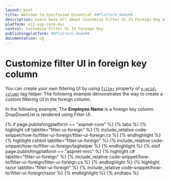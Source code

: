 ```yaml
---
layout: post
title: Welcome to Syncfusion Essential ##Platform_Name##
description: Learn here all about Customize Filter Ui In Foreign Key of Syncfusion Essential ##Platform_Name## widgets based on HTML5 and jQuery.
platform: ej2-asp-core-mvc
control: Customize Filter Ui In Foreign Key
publishingplatform: ##Platform_Name##
documentation: ug
---
```



# Customize filter UI in foreign key column

You can create your own filtering UI by using [`filter`](https://helpsyncfusion.com/cr/cref_files/aspnetcore-js2/aspnetcore/Syncfusion.EJ2~Syncfusion.EJ2.Grids.GridColumn~Filter.html) property of [`e-grid-column`](https://help.syncfusion.com/cr/aspnetcore-js2/Syncfusion.EJ2.Grids.GridColumn.html) tag helper. The following example demonstrates the way to create a custom filtering UI in the foreign column.

In the following example, The **Employee Name** is a foreign key column. DropDownList is rendered using Filter UI.

{% if page.publishingplatform == "aspnet-core" %}
{% tabs %}
{% highlight c# tabtitle="filter-ui-foreign" %}
{% include_relative code-snippet/how-to/filter-ui-foreign/filter-ui-foreign.cs %}
{% endhighlight %}
{% highlight cshtml tabtitle="filter-ui-foreign" %}
{% include_relative code-snippet/how-to/filter-ui-foreign/taghelper %}
{% endhighlight %}
{% elsif page.publishingplatform == "aspnet-mvc" %}
{% highlight c# tabtitle="filter-ui-foreign" %}
{% include_relative code-snippet/how-to/filter-ui-foreign/filter-ui-foreign.cs %}
{% endhighlight %}
{% highlight razor tabtitle="filter-ui-foreign" %}
{% include_relative code-snippet/how-to/filter-ui-foreign/razor %}
{% endhighlight %}
{% endtabs %}


